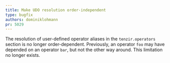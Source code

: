 ```yaml
---
title: Make UDO resolution order-independent
type: bugfix
authors: dominiklohmann
pr: 5029
---
```


The resolution of user-defined operator aliases in the `tenzir.operators`
section is no longer order-dependent. Previously, an operator `foo` may have
depended on an operator `bar`, but not the other way around. This limitation no
longer exists.
